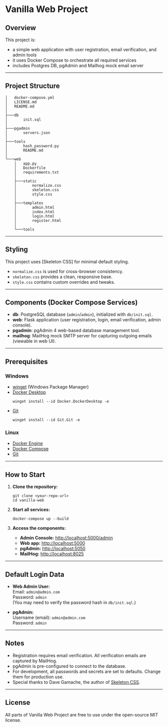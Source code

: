 # Vanilla Web Project

## Overview

This project is:
- a simple web application with user registration, email verification, and admin tools
- it uses Docker Compose to orchestrate all required services
- includes Postgres DB, pgAdmin and Mailhog mock email server

---

## Project Structure

```
│   docker-compose.yml
│   LICENSE.md
│   README.md
│
├───db
│       init.sql
│
├───pgadmin
│       servers.json
│
├───tools
│       hash_password.py
│       README.md
│
└───web
    │   app.py
    │   Dockerfile
    │   requirements.txt
    │
    ├───static
    │       normalize.css
    │       skeleton.css
    │       style.css
    │
    ├───templates
    │       admin.html
    │       index.html
    │       login.html
    │       register.html
    │
    └───tools
```

---

## Styling

This project uses [Skeleton CSS] for minimal default styling.  
- `normalize.css` is used for cross-browser consistency.
- `skeleton.css` provides a clean, responsive base.
- `style.css` contains custom overrides and tweaks.

---

## Components (Docker Compose Services)

- **db**: PostgreSQL database (`admin`/`admin`), initialized with `db/init.sql`.
- **web**: Flask application (user registration, login, email verification, admin console).
- **pgadmin**: pgAdmin 4 web-based database management tool.
- **mailhog**: MailHog mock SMTP server for capturing outgoing emails (viewable in web UI).

---

## Prerequisites

### Windows

- [winget](https://learn.microsoft.com/en-us/windows/package-manager/winget/) (Windows Package Manager)
- [Docker Desktop](https://www.docker.com/products/docker-desktop/)
  ```
  winget install --id Docker.DockerDesktop -e
  ```
- [Git](https://git-scm.com/)
  ```
  winget install --id Git.Git -e
  ```

### Linux

- [Docker Engine](https://docs.docker.com/engine/install/)
- [Docker Compose](https://docs.docker.com/compose/install/)
- [Git](https://git-scm.com/)

---

## How to Start

1. **Clone the repository:**
   ```
   git clone <your-repo-url>
   cd vanilla-web
   ```

2. **Start all services:**
   ```
   docker-compose up --build
   ```

3. **Access the components:**
   - **Admin Console:** [http://localhost:5000/admin](http://localhost:5000/admin)
   - **Web app:** [http://localhost:5000](http://localhost:5000)
   - **pgAdmin:** [http://localhost:5050](http://localhost:5050)
   - **MailHog:** [http://localhost:8025](http://localhost:8025)

---

## Default Login Data

- **Web Admin User:**  
  Email: `admin@admin.com`  
  Password: `admin`  
  (You may need to verify the password hash in `db/init.sql`.)

- **pgAdmin:**  
  Username (email): `admin@admin.com`  
  Password: `admin`

---

## Notes

- Registration requires email verification. All verification emails are captured by MailHog.
- pgAdmin is pre-configured to connect to the database.
- For development, all passwords and secrets are set to defaults. Change them for production use.
- Special thanks to Dave Gamache, the author of [Skeleton CSS](https://github.com/dhg/Skeleton). 

---

## License

All parts of Vanilla Web Project are free to use under the open-source MIT license.
